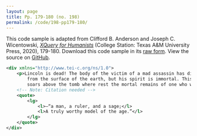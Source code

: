 ```yaml
---
layout: page
title: Pp. 179-180 (no. 198)
permalink: /code/198-pp179-180/
---
```


This code sample is adapted from Clifford B. Anderson and Joseph C. Wicentowski, 
[_XQuery for Humanists_](/) (College Station: Texas A&M University Press, 2020), 179-180. 
Download this code sample in its [raw form](/code/198-pp179-180/198-pp179-180.xml).
View the source on [GitHub](https://github.com/coding4humanists/xquery4humanists/blob/master/code/198-pp179-180/198-pp179-180.xml).

```xml
<div xmlns="http://www.tei-c.org/ns/1.0">
    <p>Lincoln is dead! The body of the victim of a mad assassin has disappeared
        from the surface of the earth, but his spirit is immortal. This spirit
        soars above the tomb where rest the mortal remains of one who was—</p>
    <!-- Note: Citation needed -->
    <quote>
        <lg>
            <l>—“a man, a ruler, and a sage;</l>
            <l>A truly worthy model of the age.”</l>
        </lg>
    </quote>
</div>
```  
